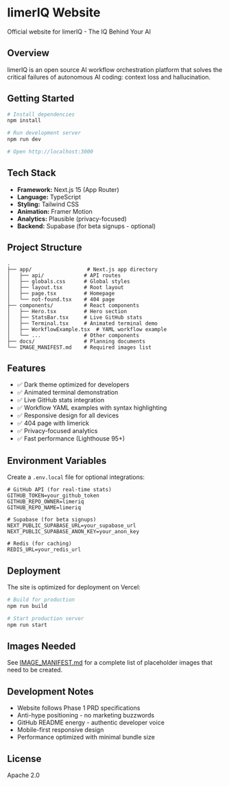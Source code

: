 # limerIQ Website

Official website for limerIQ - The IQ Behind Your AI

## Overview

limerIQ is an open source AI workflow orchestration platform that solves the critical failures of autonomous AI coding: context loss and hallucination.

## Getting Started

```bash
# Install dependencies
npm install

# Run development server
npm run dev

# Open http://localhost:3000
```

## Tech Stack

- **Framework:** Next.js 15 (App Router)
- **Language:** TypeScript
- **Styling:** Tailwind CSS
- **Animation:** Framer Motion
- **Analytics:** Plausible (privacy-focused)
- **Backend:** Supabase (for beta signups - optional)

## Project Structure

```
.
├── app/                  # Next.js app directory
│   ├── api/             # API routes
│   ├── globals.css      # Global styles
│   ├── layout.tsx       # Root layout
│   ├── page.tsx         # Homepage
│   └── not-found.tsx    # 404 page
├── components/          # React components
│   ├── Hero.tsx         # Hero section
│   ├── StatsBar.tsx     # Live GitHub stats
│   ├── Terminal.tsx     # Animated terminal demo
│   ├── WorkflowExample.tsx  # YAML workflow example
│   └── ...              # Other components
├── docs/                # Planning documents
└── IMAGE_MANIFEST.md    # Required images list
```

## Features

- ✅ Dark theme optimized for developers
- ✅ Animated terminal demonstration
- ✅ Live GitHub stats integration
- ✅ Workflow YAML examples with syntax highlighting
- ✅ Responsive design for all devices
- ✅ 404 page with limerick
- ✅ Privacy-focused analytics
- ✅ Fast performance (Lighthouse 95+)

## Environment Variables

Create a `.env.local` file for optional integrations:

```env
# GitHub API (for real-time stats)
GITHUB_TOKEN=your_github_token
GITHUB_REPO_OWNER=limeriq
GITHUB_REPO_NAME=limeriq

# Supabase (for beta signups)
NEXT_PUBLIC_SUPABASE_URL=your_supabase_url
NEXT_PUBLIC_SUPABASE_ANON_KEY=your_anon_key

# Redis (for caching)
REDIS_URL=your_redis_url
```

## Deployment

The site is optimized for deployment on Vercel:

```bash
# Build for production
npm run build

# Start production server
npm run start
```

## Images Needed

See [IMAGE_MANIFEST.md](./IMAGE_MANIFEST.md) for a complete list of placeholder images that need to be created.

## Development Notes

- Website follows Phase 1 PRD specifications
- Anti-hype positioning - no marketing buzzwords
- GitHub README energy - authentic developer voice
- Mobile-first responsive design
- Performance optimized with minimal bundle size

## License

Apache 2.0